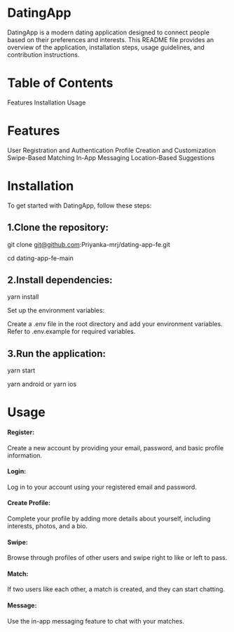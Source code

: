 # DatingApp
DatingApp is a modern dating application designed to connect people based on their preferences and interests. This README file provides an overview of the application, installation steps, usage guidelines, and contribution instructions.

# Table of Contents
Features
Installation
Usage

# Features
User Registration and Authentication
Profile Creation and Customization
Swipe-Based Matching
In-App Messaging
Location-Based Suggestions

# Installation
To get started with DatingApp, follow these steps:

## 1.Clone the repository:

git clone git@github.com:Priyanka-mrj/dating-app-fe.git

cd dating-app-fe-main

## 2.Install dependencies:

yarn install

Set up the environment variables:

Create a .env file in the root directory and add your environment variables. Refer to .env.example for required variables.

## 3.Run the application:

yarn start 

yarn android or yarn ios

# Usage
####  Register:
Create a new account by providing your email, password, and basic profile information.
#### Login: 
Log in to your account using your registered email and password.
#### Create Profile: 
Complete your profile by adding more details about yourself, including interests, photos, and a bio.
#### Swipe: 
Browse through profiles of other users and swipe right to like or left to pass.
#### Match: 
If two users like each other, a match is created, and they can start chatting.
#### Message: 
Use the in-app messaging feature to chat with your matches.


